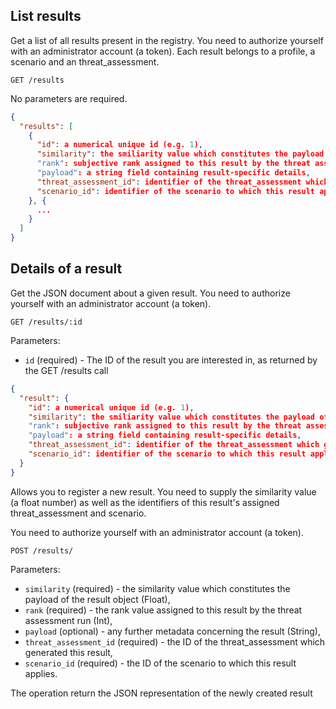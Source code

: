 ## List results

Get a list of all results present in the registry. You need to authorize yourself with an administrator account (a token).
Each result belongs to a profile, a scenario and an threat_assessment.

```
GET /results
```

No parameters are required.

```json
{
  "results": [
    {
      "id": a numerical unique id (e.g. 1),
      "similarity": the smiliarity value which constitutes the payload of the result object (Float).
      "rank": subjective rank assigned to this result by the threat assessment run (Int).
      "payload": a string field containing result-specific details,
      "threat_assessment_id": identifier of the threat_assessment which generated this result,
      "scenario_id": identifier of the scenario to which this result applies.
    }, {
      ...
    }
  ]
}
```

## Details of a result

Get the JSON document about a given result. You need to authorize yourself with an administrator account (a token).

```
GET /results/:id
```

Parameters:

+ `id` (required) - The ID of the result you are interested in, as returned by the GET /results call

```json
{
  "result": {
    "id": a numerical unique id (e.g. 1),
    "similarity": the smiliarity value which constitutes the payload of the result object (Float).
    "rank": subjective rank assigned to this result by the threat assessment run (Int).
    "payload": a string field containing result-specific details,
    "threat_assessment_id": identifier of the threat_assessment which generated this result,
    "scenario_id": identifier of the scenario to which this result applies.
  }
}
```

Allows you to register a new result. You need to supply the similarity value (a float number) as well as the identifiers of this result's assigned threat_assessment and scenario.

You need to authorize yourself with an administrator account (a token).

```
POST /results/
```

Parameters:

+ `similarity` (required) - the similarity value which constitutes the payload of the result object (Float),
+ `rank` (required) - the rank value assigned to this result by the threat assessment run (Int),
+ `payload` (optional) - any further metadata concerning the result (String),
+ `threat_assessment_id` (required) - the ID of the threat_assessment which generated this result,
+ `scenario_id` (required) - the ID of the scenario to which this result applies.

The operation return the JSON representation of the newly created result
